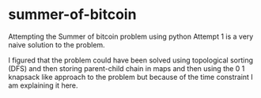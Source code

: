 # summer-of-bitcoin
Attempting the Summer of bitcoin problem using python
Attempt 1 is a very naive solution to the problem.

I figured that the problem could have been solved using topological sorting (DFS) and then storing parent-child chain in maps and then using the 0 1 knapsack like approach to the problem but because of the time constraint I am explaining it here.

